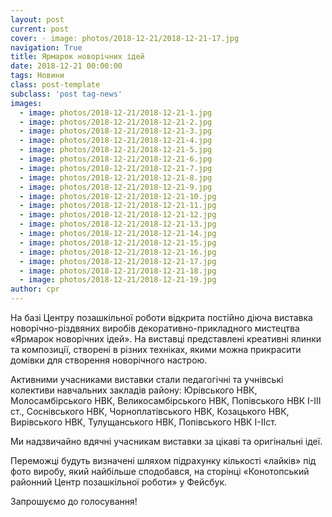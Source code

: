 ```yaml
---
layout: post
current: post
cover: - image: photos/2018-12-21/2018-12-21-17.jpg
navigation: True
title: Ярмарок новорічних ідей
date: 2018-12-21 00:00:00
tags: Новини
class: post-template
subclass: 'post tag-news'
images:
  - image: photos/2018-12-21/2018-12-21-1.jpg
  - image: photos/2018-12-21/2018-12-21-2.jpg
  - image: photos/2018-12-21/2018-12-21-3.jpg
  - image: photos/2018-12-21/2018-12-21-4.jpg
  - image: photos/2018-12-21/2018-12-21-5.jpg
  - image: photos/2018-12-21/2018-12-21-6.jpg
  - image: photos/2018-12-21/2018-12-21-7.jpg
  - image: photos/2018-12-21/2018-12-21-8.jpg
  - image: photos/2018-12-21/2018-12-21-9.jpg
  - image: photos/2018-12-21/2018-12-21-10.jpg
  - image: photos/2018-12-21/2018-12-21-11.jpg
  - image: photos/2018-12-21/2018-12-21-12.jpg
  - image: photos/2018-12-21/2018-12-21-13.jpg
  - image: photos/2018-12-21/2018-12-21-14.jpg
  - image: photos/2018-12-21/2018-12-21-15.jpg
  - image: photos/2018-12-21/2018-12-21-16.jpg
  - image: photos/2018-12-21/2018-12-21-17.jpg
  - image: photos/2018-12-21/2018-12-21-18.jpg
  - image: photos/2018-12-21/2018-12-21-19.jpg
author: cpr
---
```


На базі Центру позашкільної роботи відкрита постійно діюча виставка новорічно-різдвяних виробів декоративно-прикладного мистецтва «Ярмарок новорічних ідей». На виставці представлені креативні ялинки та композиції, створені в різних техніках, якими можна прикрасити домівки для створення новорічного настрою.

Активними учасниками виставки стали педагогічні та учнівські колективи навчальних закладів району: Юрівського НВК, Молосамбірського НВК, Великосамбірського НВК, Попівського НВК І-ІІІ ст., Соснівського НВК, Чорноплатівського НВК, Козацького НВК, Вирівського НВК, Тулущанського НВК, Попівського НВК І-ІІст.

Ми надзвичайно вдячні учасникам виставки за цікаві та оригінальні ідеї.

Переможці будуть визначені шляхом підрахунку кількості «лайків» під фото виробу, який найбільше сподобався, на сторінці «Конотопський районний Центр позашкільної роботи» у Фейсбук. 

Запрошуємо до голосування!

